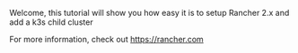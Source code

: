 Welcome, this tutorial will show you how easy it is to setup Rancher 2.x and add a k3s child cluster

For more information, check out https://rancher.com
